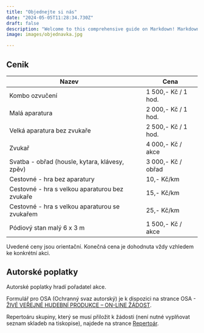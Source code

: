 ```yaml
---
title: "Objednejte si nás"
date: "2024-05-05T11:28:34.730Z"
draft: false
description: "Welcome to this comprehensive guide on Markdown! Markdown is a lightweight markup language that allows..."
image: images/objednavka.jpg

---
```


## Cenik

| Nazev                                          | &nbsp;&nbsp;&nbsp; | Cena                |
| ---------------------------------------------- | ---- | ------------------- |
| Kombo ozvučení                                 |      | 1 500,- Kč / 1 hod. |
| Malá aparatura                                 |      | 2 000,- Kč / 1 hod. |
| Velká aparatura bez zvukaře                    |      | 2 500,- Kč / 1 hod. |
| Zvukař                                         |      | 4 000,- Kč / akce   |
| Svatba - obřad (housle, kytara, klávesy, zpěv) |      | 3 000,- Kč / obřad  |
| Cestovné - hra bez aparatury                   |      | 10,- Kč/km          |
| Cestovné - hra s velkou aparaturou bez zvukaře |      | 15,- Kč/km          |
| Cestovné - hra s velkou aparaturou se zvukařem |      | 25,- Kč/km          |
| Pódiový stan malý 6 x 3 m                      |      | 1 500,- Kč / akce   |

Uvedené ceny jsou orientační. Konečná cena je dohodnuta vždy vzhledem ke konkrétní akci.

## Autorské poplatky

Autorské poplatky hradí pořadatel akce.

Formulář pro OSA (Ochranný svaz autorský) je k dispozici na strance OSA -  [ŽIVÉ VEŘEJNÉ HUDEBNÍ PRODUKCE – ON-LINE ŽÁDOST](https://forms.osa.cz/forms/LicencniSmlouvaZiveVerejneHudebniProdukce.aspx).

Repertoáru skupiny, který se musí přiložit k žádosti (není nutné vyplňovat seznam skladeb na tiskopise), najdede na strance [Repertoár](/blog/repertoar/).
